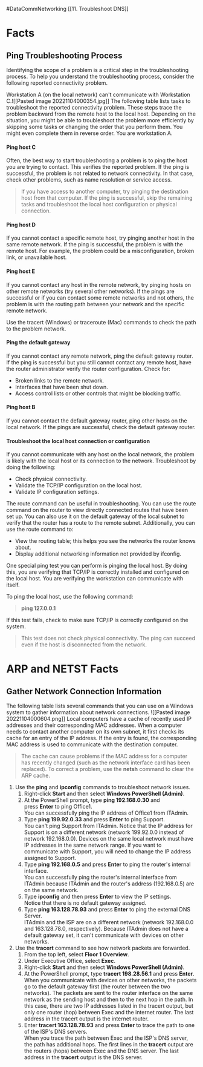 #DataCommNetworking [[11. Troubleshoot DNS]]
# Facts
## Ping Troubleshooting Process

Identifying the scope of a problem is a critical step in the troubleshooting process. To help you understand the troubleshooting process, consider the following reported connectivity problem.

Workstation A (on the local network) can't communicate with Workstation C.![[Pasted image 20221104000354.jpg]]
The following table lists tasks to troubleshoot the reported connectivity problem. These steps trace the problem backward from the remote host to the local host. Depending on the situation, you might be able to troubleshoot the problem more efficiently by skipping some tasks or changing the order that you perform them. You might even complete them in reverse order. You are workstation A.
#### Ping host C
Often, the best way to start troubleshooting a problem is to ping the host you are trying to contact. This verifies the reported problem. If the ping is successful, the problem is not related to network connectivity. In that case, check other problems, such as name resolution or service access.

> If you have access to another computer, try pinging the destination host from that computer. If the ping is successful, skip the remaining tasks and troubleshoot the local host configuration or physical connection.

#### Ping host D
If you cannot contact a specific remote host, try pinging another host in the same remote network. If the ping is successful, the problem is with the remote host. For example, the problem could be a misconfiguration, broken link, or unavailable host.

#### Ping host E
If you cannot contact any host in the remote network, try pinging hosts on other remote networks (try several other networks). If the pings are successful or if you can contact some remote networks and not others, the problem is with the routing path between your network and the specific remote network.  
  
Use the tracert (Windows) or traceroute (Mac) commands to check the path to the problem network.

#### Ping the default gateway
If you cannot contact any remote network, ping the default gateway router. If the ping is successful but you still cannot contact any remote host, have the router administrator verify the router configuration. Check for:

-   Broken links to the remote network.
-   Interfaces that have been shut down.
-   Access control lists or other controls that might be blocking traffic.

#### Ping host B
If you cannot contact the default gateway router, ping other hosts on the local network. If the pings are successful, check the default gateway router.

#### Troubleshoot the local host connection or configuration
If you cannot communicate with any host on the local network, the problem is likely with the local host or its connection to the network. Troubleshoot by doing the following:

-   Check physical connectivity.
-   Validate the TCP/IP configuration on the local host.
-   Validate IP configuration settings.

The route command can be useful in troubleshooting. You can use the route command on the router to view directly connected routes that have been set up. You can also use it on the default gateway of the local subnet to verify that the router has a route to the remote subnet. Additionally, you can use the route command to:

-   View the routing table; this helps you see the networks the router knows about.
-   Display additional networking information not provided by ifconfig.

One special ping test you can perform is pinging the local host. By doing this, you are verifying that TCP/IP is correctly installed and configured on the local host. You are verifying the workstation can communicate with itself.

To ping the local host, use the following command:

> **ping 127.0.0.1**

If this test fails, check to make sure TCP/IP is correctly configured on the system.

> This test does not check physical connectivity. The ping can succeed even if the host is disconnected from the network.



# ARP and NETST Facts
## Gather Network Connection Information

The following table lists several commands that you can use on a Windows system to gather information about network connections.
![[Pasted image 20221104000604.png]]
Local computers have a cache of recently used IP addresses and their corresponding MAC addresses. When a computer needs to contact another computer on its own subnet, it first checks its cache for an entry of the IP address. If the entry is found, the corresponding MAC address is used to communicate with the destination computer.

> The cache can cause problems if the MAC address for a computer has recently changed (such as the network interface card has been replaced). To correct a problem, use the **netsh** command to clear the ARP cache.


1.  Use the **ping** and **ipconfig** commands to troubleshoot network issues.
    1.  Right-click **Start** and then select **Windows PowerShell (Admin)**.
    2.  At the PowerShell prompt, type **ping 192.168.0.30** and press **Enter** to ping Office1.  
        You can successfully ping the IP address of Office1 from ITAdmin.
    3.  Type **ping 199.92.0.33** and press **Enter** to ping Support.  
        You can't ping Support from ITAdmin. Notice that the IP address for Support is on a different network (network 199.92.0.0 instead of network 192.168.0.0). Devices on the same local network must have IP addresses in the same network range. If you want to communicate with Support, you will need to change the IP address assigned to Support.
    4.  Type **ping 192.168.0.5** and press **Enter** to ping the router's internal interface.  
        You can successfully ping the router's internal interface from ITAdmin because ITAdmin and the router's address (192.168.0.5) are on the same network.
    5.  Type **ipconfig** and then press **Enter** to view the IP settings.  
        Notice that there is no default gateway assigned.
    6.  Type **ping 163.128.78.93** and press **Enter** to ping the external DNS Server.  
        ITAdmin and the ISP are on a different network (network 192.168.0.0 and 163.128.78.0, respectively). Because ITAdmin does not have a default gateway set, it can't communicate with devices on other networks.
2.  Use the **tracert** command to see how network packets are forwarded.
    1.  From the top left, select **Floor 1 Overview**.
    2.  Under Executive Office, select **Exec**.
    3.  Right-click **Start** and then select **Windows PowerShell (Admin)**.
    4.  At the PowerShell prompt, type **tracert 198.28.56.1** and press **Enter**.  
        When you communicate with devices on other networks, the packets go to the default gateway first (the router between the two networks). The packets are sent to the router interface on the same network as the sending host and then to the next hop in the path. In this case, there are two IP addresses listed in the tracert output, but only one router (hop) between Exec and the internet router. The last address in the tracert output is the internet router.
    5.  Enter **tracert 163.128.78.93** and press **Enter** to trace the path to one of the ISP's DNS servers.  
        When you trace the path between Exec and the ISP's DNS server, the path has additional hops. The first lines in the **tracert** output are the routers (hops) between Exec and the DNS server. The last address in the **tracert** output is the DNS server.